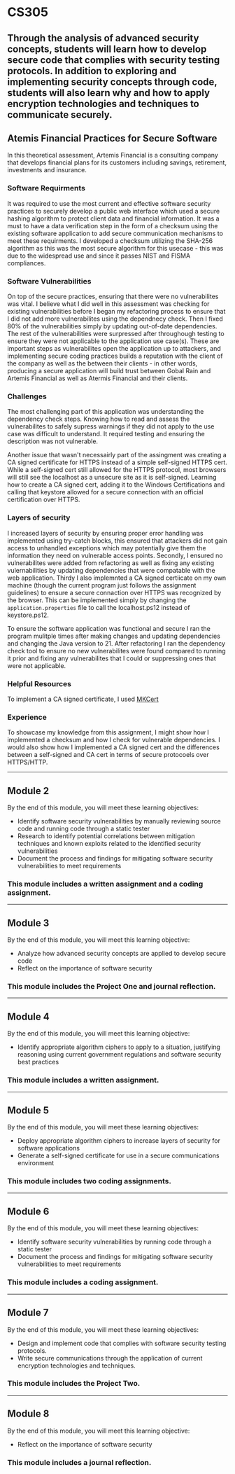 # CS305
Through the analysis of advanced security concepts, students will learn how to develop secure code that complies with security testing protocols. In addition to exploring and implementing security concepts through code, students will also learn why and how to apply encryption technologies and techniques to communicate securely.
---
## Atemis Financial Practices for Secure Software
In this theoretical assessment, Artemis Financial is a consulting company that develops financial plans for its customers including savings, retirement, investments and insurance.

### Software Requirments
It was required to use the most current and effective software security practices to securely develop a public web interface which used a secure hashing algorithm to protect client data and financial information. It was a must to have a data verification step in the form of a checksum using the existing software application to add secure communication mechanisms to meet these requirments. I developed a checksum utilizing the SHA-256 algorithm as this was the most secure algorithm for this usecase - this was due to the widespread use and since it passes NIST and FISMA compliances.

### Software Vulnerabilities
On top of the secure practices, ensuring that there were no vulnerabilites was vital. I believe what I did well in this assessment was checking for existing vulnerabilities before I began my refactoring process to ensure that I did not add more vulnerabilites using the dependnecy check. Then I fixed 80% of the vulnerabilities simply by updating out-of-date dependencies. The rest of the vulnerabilities were surpressed after throughough testing to ensure they were not applicable to the application use case(s). These are important steps as vulnerabilites open the application up to attackers, and implementing secure coding practices builds a reputation with the client of the company as well as the between their clients - in other words, producing a secure application will build trust between Gobal Rain and Artemis Financial as well as Atermis Financial and their clients.

### Challenges
The most challenging part of this application was understanding the dependency check steps. Knowing how to read and assess the vulnerabilites to safely supress warnings if they did not apply to the use case was difficult to understand. It required testing and ensuring the description was not vulnerable.

Another issue that wasn't necessairly part of the assingment was creating a CA signed certificate for HTTPS instead of a simple self-signed HTTPS cert. While a self-signed cert still allowed for the HTTPS protocol, most browsers will still see the localhost as a unsecure site as it is self-signed. Learning how to create a CA signed cert, adding it to the Windows Certifications and calling that keystore allowed for a secure connection with an official certification over HTTPS.

### Layers of security
I increased layers of security by ensuring proper error handling was implemented using try-catch blocks, this ensured that attackers did not gain access to unhandled exceptions which may potentially give them the information they need on vulnerable access points. Secondly, I ensured no vulnerabilites were added from refactoring as well as fixing any existing vulernabilities by updating dependencies that were compatable with the web application. Thirdy I also implemnted a CA signed certiicate on my own machine (though the current program just follows the assignment guidelines) to ensure a secure connaction over HTTPS was recognized by the browser. This can be implemented simply by changing the ```application.properties``` file to call the localhost.ps12 instead of keystore.ps12.

To ensure the software application was functional and secure I ran the program mulitple times after making changes and updating dependencies and changing the  Java version to 21. After refactoring I ran the dependency check tool to ensure no new vulnerabilites were found compared to running it prior and fixing any vulnerabilites that I could or suppressing ones that were not applicable.

### Helpful Resources
To implement a CA signed certificate, I used [MKCert](https://dev.to/aschmelyun/using-the-magic-of-mkcert-to-enable-valid-https-on-local-dev-sites-3a3c)

### Experience
To showcase my knowledge from this assignment, I might show how I implemented a checksum and how I check for vulnerable dependencies. I would also show how I implemented a CA signed cert and the differences between a self-signed and CA cert in terms of secure protocoels over HTTPS/HTTP.


---
## Module 2
By the end of this module, you will meet these learning objectives:
* Identify software security vulnerabilities by manually reviewing source code and running code through a static tester
* Research to identify potential correlations between mitigation techniques and known exploits related to the identified security vulnerabilities
* Document the process and findings for mitigating software security vulnerabilities to meet requirements

### This module includes a written assignment and a coding assignment.
---
## Module 3
By the end of this module, you will meet this learning objective:
* Analyze how advanced security concepts are applied to develop secure code
* Reflect on the importance of software security

### This module includes the Project One and journal reflection.
---
## Module 4
By the end of this module, you will meet this learning objective:
* Identify appropriate algorithm ciphers to apply to a situation, justifying reasoning using current government regulations and software security best practices

### This module includes a written assignment.
---
## Module 5
By the end of this module, you will meet these learning objectives:
* Deploy appropriate algorithm ciphers to increase layers of security for software applications
* Generate a self-signed certificate for use in a secure communications environment

### This module includes two coding assignments.
---
## Module 6
By the end of this module, you will meet these learning objectives:
* Identify software security vulnerabilities by running code through a static tester
* Document the process and findings for mitigating software security vulnerabilities to meet requirements

### This module includes a coding assignment.
---
## Module 7
By the end of this module, you will meet these learning objectives:
* Design and implement code that complies with software security testing protocols.
* Write secure communications through the application of current encryption technologies and techniques.

### This module includes the Project Two.
---
## Module 8
By the end of this module, you will meet this learning objective:
* Reflect on the importance of software security

### This module includes a journal reflection.
